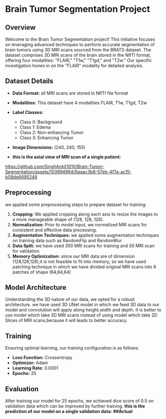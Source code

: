 # Brain Tumor Segmentation Project

## Overview

Welcome to the Brain Tumor Segmentation project! This initiative focuses on leveraging advanced techniques to perform accurate segmentation of brain tumors using 3D MRI scans sourced from the BRATS dataset. The dataset comprises 3D MRI scans of the brain stored in the NIfTI format, offering four modalities: "FLAIR," "T1w," "T1gd," and "T2w." Our specific investigation hones in on the "FLAIR" modality for detailed analysis.

## Dataset Details

- **Data Format:** all MRI scans are stored in NIfTI file format
- **Modalities:** This dataset have 4 modalities FLAIR, T1w, T1gd, T2w
- **Label Classes:**
  - Class 0: Background
  - Class 1: Edema
  - Class 2: Non-enhancing Tumor
  - Class 3: Enhancing Tumor
- **Image Dimensions:** (240, 240, 155)

- **this is the axial view of MRI scan of a single patient:**

https://github.com/SinghAnkit1010/Brain-Tumor-Segmentation/assets/103994994/6aaac3b8-57eb-4f7a-ac15-b08de6695249



## Preprocessing 

we applied some preprocessing steps to prepare dataset for training:

1. **Cropping:** We applied cropping along each axis to resize the images to a more manageable shape of (128, 128, 128).
2. **Normalization:** Prior to model input, we normalized MRI scans for consistent and effective data processing.
3. **Augmentation Techniques:** we applied some augmentation techniques on training data such as RandomFlip and RandomBlur
4. **Data Split:** we have used 350 MRI scans for training and 50 MRI scan for validation
5. **Memory Optimization:** since our MRI data are of dimension (128,128,128),it is not feasible to fit into memory,
                             so we have used patching technique in which we have divided original MRI scans into 8 patches
                             of shape (64,64,64)

## Model Architecture

Understanding the 3D nature of our data, we opted for a robust architecture.
we have used 3D UNet model in which we feed 3D data to our model and convolution will apply along height,width and depth.
It is better to use model which take 3D MRI scans instead of using model which take 2D Slices of MRI scans,because it will leads to better accuracy.

## Training 

Ensuring optimal learning, our training configuration is as follows:

- **Loss Function:** Crossentropy
- **Optimizer:** Adam
- **Learning Rate:** 0.0001
- **Epochs:** 25

## Evaluation

After training our model for 25 epochs, we achieved dice score of 0.5 on validation data which can be improved by further training.
**this is the prediction of our model on a single validation data:**
**##Actual**


